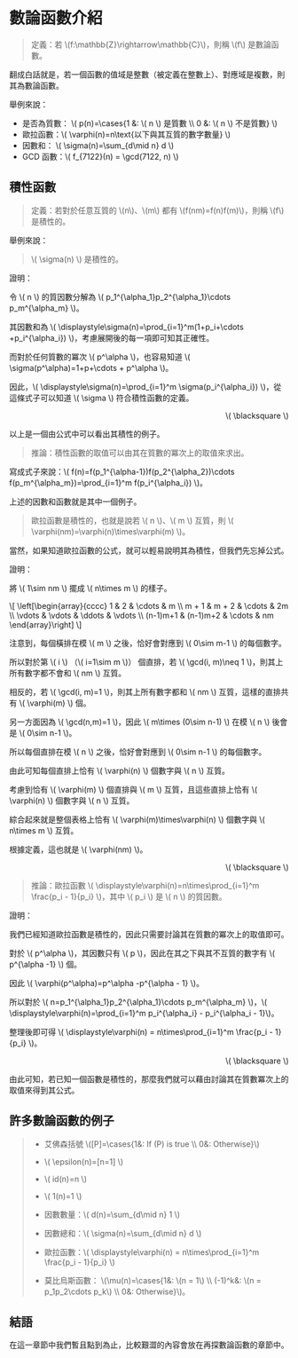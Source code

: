 # 數論函數介紹

> 定義：若 \\(f:\mathbb{Z}\rightarrow\mathbb{C}\\)，則稱 \\(f\\) 是數論函數。

翻成白話就是，若一個函數的值域是整數（被定義在整數上）、對應域是複數，則其為數論函數。

舉例來說：

* 是否為質數： \\( p(n)=\cases{1 &: \\( n \\) 是質數 \\\\ 0 &: \\( n \\) 不是質數} \\)
* 歐拉函數：\\( \varphi(n)=n\text{以下與其互質的數字數量} \\)
* 因數和： \\( \sigma(n)=\sum_{d\mid n} d \\)
* GCD 函數：\\( f_{7122}(n) = \gcd(7122, n) \\)

## 積性函數

> 定義：若對於任意互質的 \\(n\\)、\\(m\\) 都有 \\(f(nm)=f(n)f(m)\\)，則稱 \\(f\\) 是積性的。

舉例來說：

> \\( \sigma(n) \\) 是積性的。

證明：

令 \\( n \\) 的質因數分解為 \\( p_1^{\alpha_1}p_2^{\alpha_1}\cdots p_m^{\alpha_m} \\)。

其因數和為 \\( \displaystyle\sigma(n)=\prod_{i=1}^m(1+p_i+\cdots +p_i^{\alpha_i}) \\)，考慮展開後的每一項即可知其正確性。

而對於任何質數的冪次 \\( p^\alpha \\)，也容易知道 \\( \sigma(p^\alpha)=1+p+\cdots + p^\alpha \\)。

因此，\\( \displaystyle\sigma(n)=\prod_{i=1}^m \sigma(p_i^{\alpha_i}) \\)，從這條式子可以知道 \\( \sigma \\) 符合積性函數的定義。

<p align="right">\( \blacksquare \)</p>

以上是一個由公式中可以看出其積性的例子。

> 推論：積性函數的取值可以由其在質數的冪次上的取值來求出。

寫成式子來說：\\( f(n)=f(p_1^{\alpha-1})f(p_2^{\alpha_2})\cdots f(p_m^{\alpha_m})=\prod_{i=1}^m f(p_i^{\alpha_i}) \\)。

上述的因數和函數就是其中一個例子。

> 歐拉函數是積性的，也就是說若 \\( n \\)、\\( m \\) 互質，則 \\( \varphi(nm)=\varphi(n)\times\varphi(m) \\)。

當然，如果知道歐拉函數的公式，就可以輕易說明其為積性，但我們先忘掉公式。

證明：

將 \\( 1\sim nm \\) 擺成 \\( n\times m \\) 的樣子。

\\[
\left[\begin{array}{cccc}
1 & 2 & \cdots & m \\\\
m + 1 & m + 2 & \cdots & 2m \\\\
\vdots & \vdots & \ddots & \vdots \\\\
(n-1)m+1 & (n-1)m+2 & \cdots & nm
\end{array}\right]
\\]

注意到，每個橫排在模 \\( m \\) 之後，恰好會對應到 \\( 0\sim m-1 \\) 的每個數字。

所以對於第 \\( i \\) （\\( i=1\sim m \\)） 個直排，若 \\( \gcd(i, m)\neq 1 \\)，則其上所有數字都不會和 \\( nm \\) 互質。

相反的，若 \\( \gcd(i, m)=1 \\)，則其上所有數字都和 \\( nm \\) 互質，這樣的直排共有 \\( \varphi(m) \\) 個。

另一方面因為 \\( \gcd(n,m)=1 \\)，因此 \\( m\times (0\sim n-1) \\) 在模 \\( n \\) 後會是 \\( 0\sim n-1 \\)。

所以每個直排在模 \\( n \\) 之後，恰好會對應到 \\( 0\sim n-1 \\) 的每個數字。

由此可知每個直排上恰有 \\( \varphi(n) \\) 個數字與 \\( n \\) 互質。

考慮到恰有 \\( \varphi(m) \\) 個直排與 \\( m \\) 互質，且這些直排上恰有 \\( \varphi(n) \\) 個數字與 \\( n \\) 互質。

綜合起來就是整個表格上恰有 \\( \varphi(m)\times\varphi(n) \\) 個數字與 \\( n\times m \\) 互質。

根據定義，這也就是 \\( \varphi(nm) \\)。

<p align="right">\( \blacksquare \)</p>

> 推論：歐拉函數 \\( \displaystyle\varphi(n)=n\times\prod_{i=1}^m \frac{p_i - 1}{p_i} \\)，其中 \\( p_i \\) 是 \\( n \\) 的質因數。

證明：

我們已經知道歐拉函數是積性的，因此只需要討論其在質數的冪次上的取值即可。

對於 \\( p^\alpha \\)，其因數只有 \\( p \\)，因此在其之下與其不互質的數字有 \\( p^{\alpha -1} \\) 個。

因此 \\( \varphi(p^\alpha)=p^\alpha -p^{\alpha - 1} \\)。

所以對於 \\( n=p_1^{\alpha_1}p_2^{\alpha_1}\cdots p_m^{\alpha_m} \\)，\\( \displaystyle\varphi(n)=\prod_{i=1}^m p_i^{\alpha_i} - p_i^{\alpha_i - 1}\\)。

整理後即可得 \\( \displaystyle\varphi(n) = n\times\prod_{i=1}^m \frac{p_i - 1}{p_i} \\)。

<p align="right">\( \blacksquare \)</p>

由此可知，若已知一個函數是積性的，那麼我們就可以藉由討論其在質數冪次上的取值來得到其公式。

## 許多數論函數的例子

> * 艾佛森括號 \\([P]=\cases{1&: If \(P\) is true \\\\ 0&: Otherwise}\\)
>
> * \\( \epsilon(n)=[n=1] \\)
>
> * \\( id(n)=n \\)
>
> * \\( 1(n)=1 \\)
>
> * 因數數量：\\( d(n)=\sum_{d\mid n} 1 \\)
>
> * 因數總和：\\( \sigma(n)=\sum_{d\mid n} d \\)
>
> * 歐拉函數：\\( \displaystyle\varphi(n) = n\times\prod_{i=1}^m \frac{p_i - 1}{p_i} \\)
>
> * 莫比烏斯函數： \\(\mu(n)=\cases{1&: \\(n = 1\\) \\\\ (-1)^k&: \\(n = p_1p_2\cdots p_k\\) \\\\ 0&: Otherwise}\\)。

## 結語

在這一章節中我們暫且點到為止，比較艱澀的內容會放在再探數論函數的章節中。